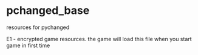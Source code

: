 # pchanged_base

resources for pychanged

E1 - encrypted game resources. the game will load this file when you start game in first time
